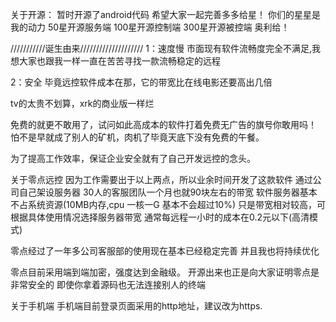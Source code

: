 



关于开源：
暂时开源了android代码
希望大家一起完善多多给星！
你们的星星是我的动力
50星开源服务端
100星开源控制端
300星开源被控端
奥利给！

///////////诞生由来////////////////////
1：速度慢
市面现有软件流畅度完全不满足,我想大家也跟我一样一直在苦苦寻找一款流畅稳定的远程

2：安全
毕竟远控软件成本在那，它的带宽比在线电影还要高出几倍

tv的太贵不划算，xrk的商业版一样烂

免费的就更不敢用了，试问如此高成本的软件打着免费无广告的旗号你敢用吗！
怕不是早就成了别人的矿机，肉机了毕竟天底下没有免费的午餐。


为了提高工作效率，保证企业安全就有了自己开发远控的念头。

关于零点远控
因为工作需要出于以上两点，所以业余时间开发了这款软件
通过公司自己架设服务器 30人的客服团队一个月也就90块左右的带宽
软件服务器基本不占系统资源(10MB内存,cpu 一核一G 基本不会超过10%)
只是带宽相对较高，可根据具体使用情况选择服务器带宽
通常每远程一小时的成本在0.2元以下(高清模式)


零点经过了一年多公司客服部的使用现在基本已经稳定完善
并且我也将持续优化

零点目前采用端到端加密，强度达到金融级。
开源出来也正是向大家证明零点是非常安全的
即使你拿着源码也无法连接别人的终端




关于手机端
手机端目前登录页面采用的http地址，建议改为https.


